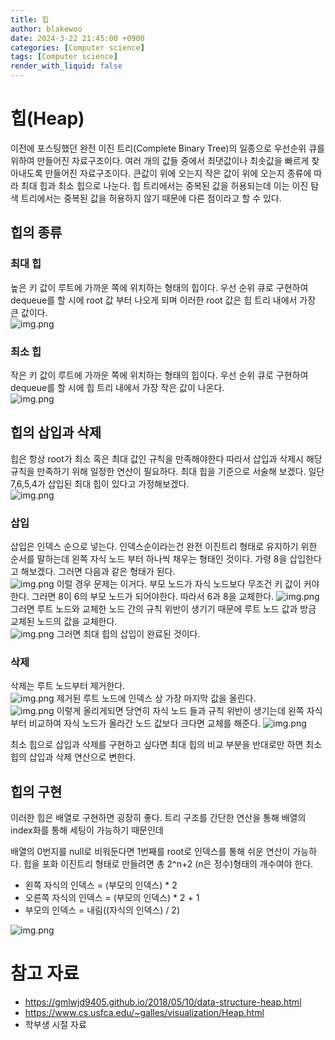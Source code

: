 ```yaml
---
title: 힙
author: blakewoo
date: 2024-3-22 21:45:00 +0900
categories: [Computer science]
tags: [Computer science]
render_with_liquid: false
---
```


# 힙(Heap)
이전에 포스팅했던 완전 이진 트리(Complete Binary Tree)의 일종으로 우선순위 큐를
위하여 만들어진 자료구조이다.
여러 개의 값들 중에서 최댓값이나 최솟값을 빠르게 찾아내도록 만들어진 자료구조이다.
큰값이 위에 오는지 작은 값이 위에 오는지 종류에 따라 최대 힙과 최소 힙으로 나눈다.
힙 트리에서는 중복된 값을 허용되는데 이는 이진 탐색 트리에서는 중복된 값을 허용하지 않기 때문에
다른 점이라고 할 수 있다.

## 힙의 종류
### 최대 힙
높은 키 값이 루트에 가까운 쪽에 위치하는 형태의 힙이다.
우선 순위 큐로 구현하여 dequeue를 할 시에 root 값 부터 나오게 되며
이러한 root 값은 힙 트리 내에서 가장 큰 값이다.   
![img.png](../../assets/blog/cs/heap/max_heap_img.png)


### 최소 힙
작은 키 값이 루트에 가까운 쪽에 위치하는 형태의 힙이다.
우선 순위 큐로 구현하여 dequeue를 할 시에 힙 트리 내에서 가장 작은 값이 나온다.   
![img.png](../../assets/blog/cs/heap/min_heap_img.png)


## 힙의 삽입과 삭제
힙은 항상 root가 최소 혹은 최대 값인 규칙을 만족해야한다
따라서 삽입과 삭제시 해당 규칙을 만족하기 위해 일정한 연산이 필요하다.
최대 힙을 기준으로 서술해 보겠다. 일단 7,6,5,4가 삽입된 최대 힙이 있다고 가정해보겠다.   
![img.png](../../assets/blog/cs/heap/max_heap_exam_img.png)


### 삽입
삽입은 인덱스 순으로 넣는다. 인덱스순이라는건 완전 이진트리 형태로 유지하기 위한
순서를 말하는데 왼쪽 자식 노드 부터 하나씩 채우는 형태인 것이다.
가령 8을 삽입한다고 해보겠다. 그러면 다음과 같은 형태가 된다.   
![img.png](../../assets/blog/cs/heap/max_heap_exam_insertion1_img.png)
이럴 경우 문제는 이거다. 부모 노드가 자식 노드보다 무조건 키 값이 커야한다.
그러면 8이 6의 부모 노드가 되어야한다. 따라서 6과 8을 교체한다.
![img.png](../../assets/blog/cs/heap/max_heap_exam_insertion2_img.png)
그러면 루트 노드와 교체한 노드 간의 규칙 위반이 생기기 때문에 루트 노드 값과 방금 교체된
노드의 값을 교체한다.   
![img.png](../../assets/blog/cs/heap/max_heap_exam_insertion3_img.png)
그러면 최대 힙의 삽입이 완료된 것이다.

### 삭제
삭제는 루트 노드부터 제거한다.   
![img.png](../../assets/blog/cs/heap/max_heap_exam_deletion1_img.png)
제거된 루트 노드에 인덱스 상 가장 마지막 값을 올린다.   
![img.png](../../assets/blog/cs/heap/max_heap_exam_deletion2_img.png)
이렇게 올리게되면 당연히 자식 노드 들과 규칙 위반이 생기는데 왼쪽 자식 부터 비교하여
자식 노드가 올라간 노드 값보다 크다면 교체를 해준다.
![img.png](../../assets/blog/cs/heap/max_heap_exam_deletion3_img.png)


최소 힙으로 삽입과 삭제를 구현하고 싶다면 최대 힙의 비교 부분을 반대로만 하면
최소 힙의 삽입과 삭제 연산으로 변한다.

## 힙의 구현
이러한 힙은 배열로 구현하면 굉장히 좋다.
트리 구조를 간단한 연산을 통해 배열의 index화를 통해 세팅이 가능하기 때문인데

배열의 0번지를 null로 비워둔다면 1번째를 root로 인덱스를 통해 쉬운 연산이 가능하다.
힙을 포화 이진트리 형태로 만들려면 총 2^n+2 (n은 정수)형태의 개수여야 한다.  

- 왼쪽 자식의 인덱스 = (부모의 인덱스) * 2
- 오른쪽 자식의 인덱스 = (부모의 인덱스) * 2 + 1
- 부모의 인덱스 = 내림((자식의 인덱스) / 2)

![img.png](../../assets/blog/cs/heap/max_heap_to_array_img.png)


# 참고 자료
- https://gmlwjd9405.github.io/2018/05/10/data-structure-heap.html
- https://www.cs.usfca.edu/~galles/visualization/Heap.html
- 학부생 시절 자료
